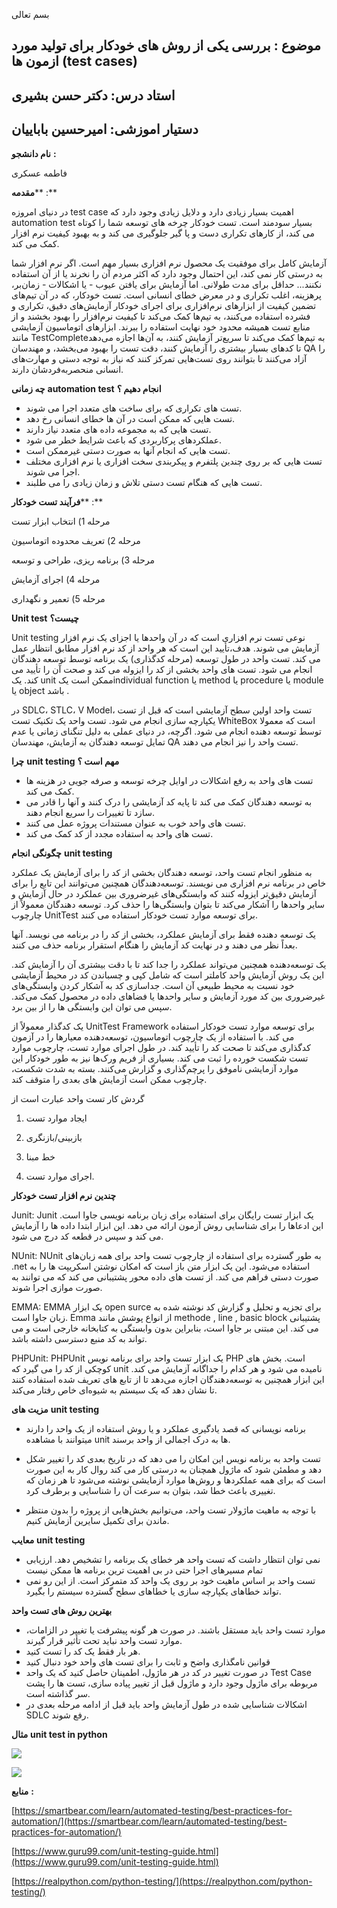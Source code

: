 بسم تعالی

## موضوع : بررسی یکی از روش های خودکار برای تولید مورد ازمون ها (test cases)

## استاد درس: دکتر حسن بشیری

## دستیار اموزشی: امیرحسین باباییان

**نام دانشجو**  **:**

فاطمه عسکری

**مقدمه**** :**

در دنیای امروزه test case اهمیت بسیار زیادی دارد و دلایل زیادی وجود دارد که automation test بسیار سودمند است. تست خودکار چرخه های توسعه شما را کوتاه می کند، از کارهای تکراری دست و پا گیر جلوگیری می کند و به بهبود کیفیت نرم افزار کمک می کند.

آزمایش کامل برای موفقیت یک محصول نرم افزاری بسیار مهم است. اگر نرم افزار شما به درستی کار نمی کند، این احتمال وجود دارد که اکثر مردم آن را نخرند یا از آن استفاده نکنند... حداقل برای مدت طولانی. اما آزمایش برای یافتن عیوب - یا اشکالات - زمان‌بر، پرهزینه، اغلب تکراری و در معرض خطای انسانی است. تست خودکار، که در آن تیم‌های تضمین کیفیت از ابزارهای نرم‌افزاری برای اجرای خودکار آزمایش‌های دقیق، تکراری و فشرده استفاده می‌کنند، به تیم‌ها کمک می‌کند تا کیفیت نرم‌افزار را بهبود بخشند و از منابع تست همیشه محدود خود نهایت استفاده را ببرند. ابزارهای اتوماسیون آزمایشی مانند TestCompleteبه تیم‌ها کمک می‌کند تا سریع‌تر آزمایش کنند، به آن‌ها اجازه می‌دهد تا کدهای بسیار بیشتری را آزمایش کنند، دقت تست را بهبود می‌بخشد، و مهندسان QA را آزاد می‌کنند تا بتوانند روی تست‌هایی تمرکز کنند که نیاز به توجه دستی و مهارت‌های انسانی منحصربه‌فردشان دارند.

**چه زمانی**  **automation test**  **انجام دهیم ؟**

- تست های تکراری که برای ساخت های متعدد اجرا می شوند.
- تست هایی که ممکن است در آن ها خطای انسانی رخ دهد.
- تست هایی که به مجموعه داده های متعدد نیاز دارند.
- عملکردهای پرکاربردی که باعث شرایط خطر می شود.
- تست هایی که انجام آنها به صورت دستی غیرممکن است.
- تست هایی که بر روی چندین پلتفرم و پیکربندی سخت افزاری یا نرم افزاری مختلف اجرا می شوند.
- تست هایی که هنگام تست دستی تلاش و زمان زیادی را می طلبند.

**فرآیند تست خودکار**** :**

مرحله 1) انتخاب ابزار تست

مرحله 2) تعریف محدوده اتوماسیون

مرحله 3) برنامه ریزی، طراحی و توسعه

مرحله 4) اجرای آزمایش

مرحله 5) تعمیر و نگهداری

**Unit test**  **چیست؟**

Unit testing نوعی تست نرم افزاری است که در آن واحدها یا اجزای یک نرم افزار آزمایش می شوند. هدف،تأیید این است که هر واحد از کد نرم افزار مطابق انتظار عمل می کند. تست واحد در طول توسعه (مرحله کدگذاری) یک برنامه توسط توسعه دهندگان انجام می شود. تست های واحد بخشی از کد را ایزوله می کند و صحت آن را تأیید می کند. یک unit ممکن است یکindividual function یا method یا procedure یا module یا object باشد .

در SDLC، STLC، V Model، تست واحد اولین سطح آزمایشی است که قبل از تست یکپارچه سازی انجام می شود. تست واحد یک تکنیک تست WhiteBox است که معمولا توسط توسعه دهنده انجام می شود. اگرچه، در دنیای عملی به دلیل تنگنای زمانی یا عدم تمایل توسعه دهندگان به آزمایش، مهندسان QA تست واحد را نیز انجام می دهند.

**چرا**  **unit testing**  **مهم است ؟**

- تست های واحد به رفع اشکالات در اوایل چرخه توسعه و صرفه جویی در هزینه ها کمک می کند.
- به توسعه دهندگان کمک می کند تا پایه کد آزمایشی را درک کنند و آنها را قادر می سازد تا تغییرات را سریع انجام دهند.
- تست های واحد خوب به عنوان مستندات پروژه عمل می کنند.
- تست های واحد به استفاده مجدد از کد کمک می کند.

**چگونگی انجام**  **unit testing**

به منظور انجام تست واحد، توسعه دهندگان بخشی از کد را برای آزمایش یک عملکرد خاص در برنامه نرم افزاری می نویسند. توسعه‌دهندگان همچنین می‌توانند این تابع را برای آزمایش دقیق‌تر ایزوله کنند که وابستگی‌های غیرضروری بین عملکرد در حال آزمایش و سایر واحدها را آشکار می‌کند تا بتوان وابستگی‌ها را حذف کرد. توسعه دهندگان معمولاً از چارچوب UnitTest برای توسعه موارد تست خودکار استفاده می کنند.

یک توسعه دهنده فقط برای آزمایش عملکرد، بخشی از کد را در برنامه می نویسد. آنها بعداً نظر می دهند و در نهایت کد آزمایش را هنگام استقرار برنامه حذف می کنند.

یک توسعه‌دهنده همچنین می‌تواند عملکرد را جدا کند تا با دقت بیشتری آن را آزمایش کند. این یک روش آزمایش واحد کاملتر است که شامل کپی و چسباندن کد در محیط آزمایشی خود نسبت به محیط طبیعی آن است. جداسازی کد به آشکار کردن وابستگی‌های غیرضروری بین کد مورد آزمایش و سایر واحدها یا فضاهای داده در محصول کمک می‌کند. سپس می توان این وابستگی ها را از بین برد.

یک کدگذار معمولاً از UnitTest Framework برای توسعه موارد تست خودکار استفاده می کند. با استفاده از یک چارچوب اتوماسیون، توسعه‌دهنده معیارها را در آزمون کدگذاری می‌کند تا صحت کد را تأیید کند. در طول اجرای موارد تست، چارچوب موارد تست شکست خورده را ثبت می کند. بسیاری از فریم ورک‌ها نیز به طور خودکار این موارد آزمایشی ناموفق را پرچم‌گذاری و گزارش می‌کنند. بسته به شدت شکست، چارچوب ممکن است آزمایش های بعدی را متوقف کند.

گردش کار تست واحد عبارت است از

1) ایجاد موارد تست

2) بازبینی/بازنگری

3) خط مبنا

4) اجرای موارد تست.

**چندین نرم افزار تست خودکار**

Junit: Junit یک ابزار تست رایگان برای استفاده برای زبان برنامه نویسی جاوا است. این ادعاها را برای شناسایی روش آزمون ارائه می دهد. این ابزار ابتدا داده ها را آزمایش می کند و سپس در قطعه کد درج می شود.

NUnit: NUnit به طور گسترده برای استفاده از چارچوب تست واحد برای همه زبان‌های .net استفاده می‌شود. این یک ابزار متن باز است که امکان نوشتن اسکریپت ها را به صورت دستی فراهم می کند. از تست های داده محور پشتیبانی می کند که می توانند به صورت موازی اجرا شوند.

EMMA: EMMA یک ابزار open surce برای تجزیه و تحلیل و گزارش کد نوشته شده به زبان جاوا است. Emma از انواع پوشش مانند methode , line , basic block پشتیبانی می کند. این مبتنی بر جاوا است، بنابراین بدون وابستگی به کتابخانه خارجی است و می تواند به کد منبع دسترسی داشته باشد.

PHPUnit: PHPUnit یک ابزار تست واحد برای برنامه نویس PHP است. بخش های کوچکی از کد را می گیرد که unit نامیده می شود و هر کدام را جداگانه آزمایش می کند. این ابزار همچنین به توسعه‌دهندگان اجازه می‌دهد تا از تابع های تعریف شده استفاده کنند تا نشان دهد که یک سیستم به شیوه‌ای خاص رفتار می‌کند.

**مزیت های**  **unit testing**

- برنامه نویسانی که قصد یادگیری عملکرد و یا روش استفاده از یک واحد را دارند میتوانند با مشاهده unit ها به درک اجمالی از واحد برسند.

- تست واحد به برنامه نویس این امکان را می دهد که در تاریخ بعدی کد را تغییر شکل دهد و مطمئن شود که ماژول همچنان به درستی کار می کند روال کار به این صورت است که برای همه عملکردها و روش‌ها موارد آزمایشی نوشته می‌شود تا هر زمان که تغییری باعث خطا شد، بتوان به سرعت آن را شناسایی و برطرف کرد.
- با توجه به ماهیت ماژولار تست واحد، می‌توانیم بخش‌هایی از پروژه را بدون منتظر ماندن برای تکمیل سایرین آزمایش کنیم.

**معایب**  **unit testing**

- نمی توان انتظار داشت که تست واحد هر خطای یک برنامه را تشخیص دهد. ارزیابی تمام مسیرهای اجرا حتی در بی اهمیت ترین برنامه ها ممکن نیست
- تست واحد بر اساس ماهیت خود بر روی یک واحد کد متمرکز است. از این رو نمی تواند خطاهای یکپارچه سازی یا خطاهای سطح گسترده سیستم را بگیرد.

**بهترین روش های تست واحد**

- موارد تست واحد باید مستقل باشند. در صورت هر گونه پیشرفت یا تغییر در الزامات، موارد تست واحد نباید تحت تأثیر قرار گیرند.
- هر بار فقط یک کد را تست کنید.
- قوانین نامگذاری واضح و ثابت را برای تست های واحد خود دنبال کنید
- در صورت تغییر در کد در هر ماژول، اطمینان حاصل کنید که یک واحد Test Case مربوطه برای ماژول وجود دارد و ماژول قبل از تغییر پیاده سازی، تست ها را پشت سر گذاشته است.
- اشکالات شناسایی شده در طول آزمایش واحد باید قبل از ادامه مرحله بعدی در SDLC رفع شوند.

**مثال**  **unit test in python**

![](RackMultipart20220605-1-ncreco_html_3a5742d77b25b89a.png)

![](RackMultipart20220605-1-ncreco_html_ef19431465ca9cfe.png)

**منابع**  **:**

[https://smartbear.com/learn/automated-testing/best-practices-for-automation/](https://smartbear.com/learn/automated-testing/best-practices-for-automation/)

[https://www.guru99.com/unit-testing-guide.html](https://www.guru99.com/unit-testing-guide.html)

[https://realpython.com/python-testing/](https://realpython.com/python-testing/)
